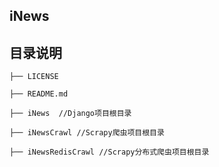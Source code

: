 ## iNews

## 目录说明

```
├── LICENSE

├── README.md

├── iNews  //Django项目根目录

├── iNewsCrawl //Scrapy爬虫项目根目录

├── iNewsRedisCrawl //Scrapy分布式爬虫项目根目录

```





